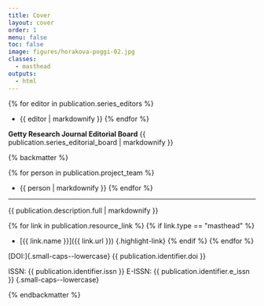 ```yaml
---
title: Cover
layout: cover
order: 1
menu: false
toc: false
image: figures/horakova-poggi-02.jpg
classes:
  - masthead
outputs:
  - html
---
```


<div class="masthead_info remove-paragraph-indent">

{% for editor in publication.series_editors %}
- {{ editor | markdownify }}
{% endfor %}

**Getty Research Journal Editorial Board**
{{ publication.series_editorial_board | markdownify }}

</div>

{% backmatter %}

{% for person in publication.project_team %}
- {{ person | markdownify }}
{% endfor %}

---

{{ publication.description.full | markdownify }}

{% for link in publication.resource_link %}
{% if link.type == "masthead" %}
- [{{ link.name }}]({{ link.url }}) {.highlight-link}
{% endif %}
{% endfor %}

[DOI:]{.small-caps--lowercase} {{ publication.identifier.doi }}

ISSN: {{ publication.identifier.issn }} 
E-ISSN: {{ publication.identifier.e_issn }} {.small-caps--lowercase}

{% endbackmatter %}